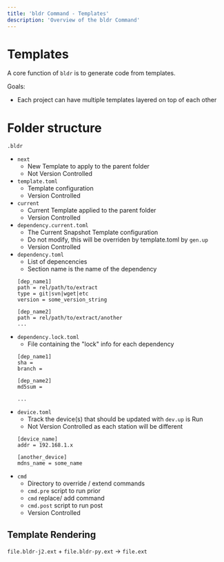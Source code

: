 ```yaml
---
title: 'bldr Command - Templates'
description: 'Overview of the bldr Command'
---
```


# Templates

A core function of `bldr` is to generate code from templates.  

Goals:
* Each project can have multiple templates layered on top of each other

# Folder structure


`.bldr`
- `next` 
    - New Template to apply to the parent folder
    - Not Version Controlled
- `template.toml` 
    - Template configuration
    - Version Controlled
- `current` 
    - Current Template applied to the parent folder
    - Version Controlled
- `dependency.current.toml` 
    - The Current Snapshot Template configuration
    - Do not modify, this will be overriden by template.toml by `gen.up`
    - Version Controlled
- `dependency.toml`
    - List of depencencies
    - Section name is the name of the dependency
    ```
    [dep_name1]
    path = rel/path/to/extract
    type = git|svn|wget|etc
    version = some_version_string

    [dep_name2]
    path = rel/path/to/extract/another
    ...
    ```
- `dependency.lock.toml`
    - File containing the "lock" info for each dependency
    ```
    [dep_name1]
    sha = 
    branch = 

    [dep_name2]
    md5sum = 

    ...
    ```
- `device.toml`
    - Track the device(s) that should be updated with `dev.up` is Run
    - Not Version Controlled as each station will be different
    ```
    [device_name]
    addr = 192.168.1.x

    [another_device]
    mdns_name = some_name
    ```
- `cmd`
    - Directory to override / extend commands
    - `cmd.pre` script to run prior
    - `cmd` replace/ add command
    - `cmd.post` script to run post
    - Version Controlled

## Template Rendering

`file.bldr-j2.ext` + `file.bldr-py.ext` -> `file.ext`
